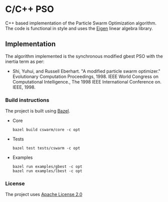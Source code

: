 # C/C++ PSO
C++ based implementation of the Particle Swarm Optimization algorithm. The code is functional in style and uses the [Eigen](http://eigen.tuxfamily.org/index.php?title=Main_Page) linear algebra library.

## Implementation
The algorithm implemented is the synchronous modified gbest PSO with the inertia term as per:
* Shi, Yuhui, and Russell Eberhart. "A modified particle swarm optimizer." Evolutionary Computation Proceedings, 1998. IEEE World Congress on Computational Intelligence., The 1998 IEEE International Conference on. IEEE, 1998.

### Build instructions
The project is built using [Bazel](http://bazel.io/).

* Core

    ```shell
    bazel build cswarm/core -c opt
    ```
* Tests

    ```shell
    bazel test tests/cswarm -c opt
    ```
* Examples

    ```shell
    bazel run examples/gbest -c opt
    bazel run examples/lbest -c opt
    ```

### License
The project uses [Apache License 2.0](http://www.apache.org/licenses/LICENSE-2.0)
